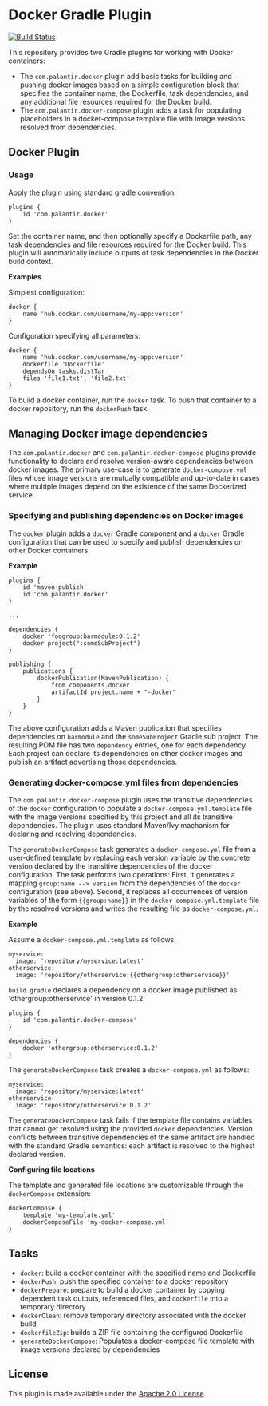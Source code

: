 Docker Gradle Plugin
====================
[![Build Status](https://travis-ci.org/palantir/gradle-docker.svg?branch=develop)](https://travis-ci.org/palantir/gradle-docker)

This repository provides two Gradle plugins for working with Docker containers:
- The `com.palantir.docker` plugin add basic tasks for building and pushing
docker images based on a simple configuration block that specifies the container
name, the Dockerfile, task dependencies, and any additional file resources
required for the Docker build.
- The `com.palantir.docker-compose` plugin adds a task for populating
placeholders in a docker-compose template file with image versions resolved from
dependencies.

Docker Plugin
-------------

### Usage
Apply the plugin using standard gradle convention:

    plugins {
        id 'com.palantir.docker'
    }

Set the container name, and then optionally specify a Dockerfile path, any task
dependencies and file resources required for the Docker build. This plugin will
automatically include outputs of task dependencies in the Docker build context.

**Examples**

Simplest configuration:

    docker {
        name 'hub.docker.com/username/my-app:version'
    }

Configuration specifying all parameters:

    docker {
        name 'hub.docker.com/username/my-app:version'
        dockerfile 'Dockerfile'
        dependsOn tasks.distTar
        files 'file1.txt', 'file2.txt'
    }

To build a docker container, run the `docker` task. To push that container to a
docker repository, run the `dockerPush` task.


Managing Docker image dependencies
----------------------------------

The `com.palantir.docker` and `com.palantir.docker-compose` plugins provide
functionality to declare and resolve version-aware dependencies between docker
images. The primary use-case is to generate `docker-compose.yml` files whose
image versions are mutually compatible and up-to-date in cases where multiple
images depend on the existence of the same Dockerized service.

### Specifying and publishing dependencies on Docker images

The `docker` plugin adds a `docker` Gradle component and a `docker` Gradle
configuration that can be used to specify and publish dependencies on other
Docker containers.

**Example**

    plugins {
        id 'maven-publish'
        id 'com.palantir.docker'
    }

    ...

    dependencies {
        docker 'foogroup:barmodule:0.1.2'
        docker project(":someSubProject")
    }

    publishing {
        publications {
            dockerPublication(MavenPublication) {
                from components.docker
                artifactId project.name + "-docker"
            }
        }
    }

The above configuration adds a Maven publication that specifies dependencies on
`barmodule` and the `someSubProject` Gradle sub project. The resulting POM file
has two `dependency` entries, one for each dependency. Each project can declare
its dependencies on other docker images and publish an artifact advertising
those dependencies.

### Generating docker-compose.yml files from dependencies

The `com.palantir.docker-compose` plugin uses the transitive dependencies of the
`docker` configuration to populate a `docker-compose.yml.template` file with the
image versions specified by this project and all its transitive dependencies.
The plugin uses standard Maven/Ivy machanism for declaring and resolving
dependencies.

The `generateDockerCompose` task generates a `docker-compose.yml` file from a
user-defined template by replacing each version variable by the concrete version
declared by the transitive dependencies of the docker configuration.  The task
performs two operations: First, it generates a mapping `group:name --> version`
from the dependencies of the `docker` configuration (see above). Second, it
replaces all occurrences of version variables of the form `{{group:name}}` in
the `docker-compose.yml.template` file by the resolved versions and writes the
resulting file as `docker-compose.yml`.

**Example**

Assume a `docker-compose.yml.template` as follows:

    myservice:
      image: 'repository/myservice:latest'
    otherservice:
      image: 'repository/otherservice:{{othergroup:otherservice}}'

`build.gradle` declares a dependency on a docker image published as
'othergroup:otherservice' in version 0.1.2:

    plugins {
        id 'com.palantir.docker-compose'
    }

    dependencies {
        docker 'othergroup:otherservice:0.1.2'
    }

The `generateDockerCompose` task creates a `docker-compose.yml` as follows:

    myservice:
      image: 'repository/myservice:latest'
    otherservice:
      image: 'repository/otherservice:0.1.2'

The `generateDockerCompose` task fails if the template file contains variables
that cannot get resolved using the provided `docker` dependencies. Version
conflicts between transitive dependencies of the same artifact are handled with
the standard Gradle semantics: each artifact is resolved to the highest declared
version.

**Configuring file locations**

The template and generated file locations are customizable through the
`dockerCompose` extension:

    dockerCompose {
        template 'my-template.yml'
        dockerComposeFile 'my-docker-compose.yml'
    }

Tasks
-----

 * `docker`: build a docker container with the specified name and Dockerfile
 * `dockerPush`: push the specified container to a docker repository
 * `dockerPrepare`: prepare to build a docker container by copying
   dependent task outputs, referenced files, and `dockerfile` into a temporary
   directory
 * `dockerClean`: remove temporary directory associated with the docker build
 * `dockerfileZip`: builds a ZIP file containing the configured Dockerfile
 * `generateDockerCompose`: Populates a docker-compose file template with image
   versions declared by dependencies





License
-------
This plugin is made available under the [Apache 2.0 License](http://www.apache.org/licenses/LICENSE-2.0).
